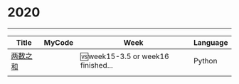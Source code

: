 # 2020



---



| Title                                                 | MyCode | Week                              | Language |
| ----------------------------------------------------- | ------ | --------------------------------- | -------- |
| [两数之和](https://leetcode-cn.com/problems/two-sum/) |        | 🆚week15-3.5 or week16 finished... | Python   |
|                                                       |        |                                   |          |

